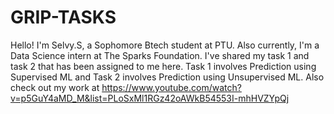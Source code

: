 # GRIP-TASKS
Hello! I'm Selvy.S, a Sophomore Btech student at PTU. Also currently, I'm a Data Science intern at The Sparks Foundation. I've shared my task 1 and task 2 that has been assigned to me here. Task 1 involves Prediction using Supervised ML and Task 2 involves Prediction using Unsupervised ML. 
Also check out my work at https://www.youtube.com/watch?v=p5GuY4aMD_M&list=PLoSxMl1RGz42oAWkB54553I-mhHVZYpQj
